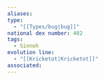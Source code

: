 ```yaml
---
aliases: 
type:
  - "[[Types/bug|bug]]"
national dex number: 402
tags:
  - Sinnoh
evolution line:
  - "[[Kricketot|Kricketot]]"
associated: 
---
```


